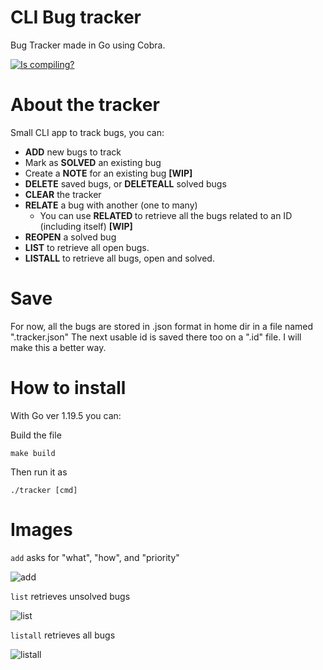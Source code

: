 # CLI Bug tracker
Bug Tracker made in Go using Cobra.

[![Is compiling?](https://github.com/faculerena/bugtracker/actions/workflows/main.yml/badge.svg)](https://github.com/faculerena/bugtracker/actions/workflows/main.yml)
# About the tracker
Small CLI app to track bugs, you can:

* **ADD** new bugs to track
* Mark as **SOLVED** an existing bug
* Create a **NOTE** for an existing bug **[WIP]**
* **DELETE** saved bugs, or **DELETEALL** solved bugs
* **CLEAR** the tracker
* **RELATE** a bug with another (one to many)
  * You can use **RELATED <id>** to retrieve all the bugs related to an ID (including itself) **[WIP]**
* **REOPEN** a solved bug
* **LIST** to retrieve all open bugs. 
* **LISTALL** to retrieve all bugs, open and solved.

# Save
For now, all the bugs are stored in .json format in home dir in a file named ".tracker.json"
The next usable id is saved there too on a ".id" file. I will make this a better way.


# How to install

With Go ver 1.19.5 you can:

Build the file

``make build``

Then run it as 

```./tracker [cmd]```

# Images

```add``` asks for "what", "how", and "priority"

![add](readmeImages/add.png)

```list``` retrieves unsolved bugs

![list](readmeImages/list.png)

```listall``` retrieves all bugs

![listall](readmeImages/listall.png) 

